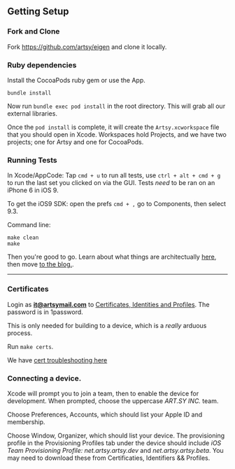 ## Getting Setup

### Fork and Clone

Fork https://github.com/artsy/eigen and clone it locally.

### Ruby dependencies

Install the CocoaPods ruby gem or use the App.

```
bundle install
```

Now run `bundle exec pod install` in the root directory. This will grab all our external libraries.

Once the `pod install` is complete, it will create the `Artsy.xcworkspace` file that you should open in Xcode.
Workspaces hold Projects, and we have two projects; one for Artsy and one for CocoaPods.


### Running Tests

In Xcode/AppCode:
Tap `cmd + u` to run all tests, use `ctrl + alt + cmd + g` to run the last set you clicked on via the GUI. Tests _need_ to be ran on an iPhone 6 in iOS 9.

To get the iOS9 SDK: open the prefs `cmd + ,` go to Components, then select 9.3.

Command line:
```
make clean
make
```

Then you're good to go. Learn about what things are architectually [here](https://github.com/artsy/eigen/blob/master/docs/overview.md), then move [to the blog.](http://artsy.github.io/blog/categories/eigen/).

---

### Certificates

Login as **it@artsymail.com** to [Certificates, Identities and Profiles](https://developer.apple.com/account/overview.action). The password is in 1password.

This is only needed for building to a device, which is a _really_ arduous process.

Run `make certs`.

We have [cert troubleshooting here](https://github.com/artsy/eigen/blob/master/docs/certs.md)

### Connecting a device.

Xcode will prompt you to join a team, then to enable the device for development. When prompted, choose the uppercase *ART.SY INC.* team.

Choose Preferences, Accounts, which should list your Apple ID and membership.

Choose Window, Organizer, which should list your device. The provisioning profile in the Provisioning Profiles tab under the device should include *iOS Team Provisioning Profile: net.artsy.artsy.dev* and *net.artsy.artsy.beta*. You may need to download these from Certificaties, Identifiers && Profiles.
